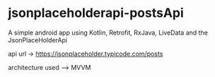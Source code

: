 # jsonplaceholderapi-postsApi

A simple android app using Kotlin, Retrofit, RxJava, LiveData and the JsonPlaceHolderApi

api url -> https://jsonplaceholder.typicode.com/posts

architecture used --> MVVM
